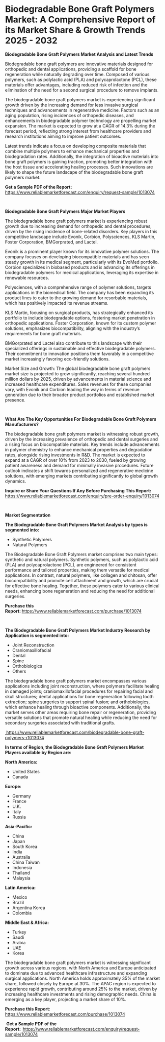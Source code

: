 <p><h1>Biodegradable Bone Graft Polymers Market: A Comprehensive Report of its Market Share & Growth Trends 2025 - 2032</h1></p><p><strong>Biodegradable Bone Graft Polymers Market Analysis and Latest Trends</strong></p>
<p><p>Biodegradable bone graft polymers are innovative materials designed for orthopedic and dental applications, providing a scaffold for bone regeneration while naturally degrading over time. Composed of various polymers, such as polylactic acid (PLA) and polycaprolactone (PCL), these materials offer advantages, including reduced risk of infection and the elimination of the need for a second surgical procedure to remove implants.</p><p>The biodegradable bone graft polymers market is experiencing significant growth driven by the increasing demand for less invasive surgical techniques and advancements in regenerative medicine. Factors such as an aging population, rising incidences of orthopedic diseases, and enhancements in biodegradable polymer technology are propelling market expansion. The market is expected to grow at a CAGR of 14.3% during the forecast period, reflecting strong interest from healthcare providers and research institutions aiming to improve patient outcomes.</p><p>Latest trends indicate a focus on developing composite materials that combine multiple polymers to enhance mechanical properties and biodegradation rates. Additionally, the integration of bioactive materials into bone graft polymers is gaining traction, promoting better integration with the host tissue and accelerating healing processes. Such innovations are likely to shape the future landscape of the biodegradable bone graft polymers market.</p></p>
<p><strong>Get a Sample PDF of the Report:&nbsp;</strong> <a href="https://www.reliablemarketforecast.com/enquiry/request-sample/1013074?utm_campaign=3196&utm_medium=2&utm_source=Github&utm_content=ia&utm_term=16042025&utm_id=biodegradable-bone-graft-polymers">https://www.reliablemarketforecast.com/enquiry/request-sample/1013074</a></p>
<p>&nbsp;</p>
<p><strong>Biodegradable Bone Graft Polymers Major Market Players</strong></p>
<p><p>The biodegradable bone graft polymers market is experiencing robust growth due to increasing demand for orthopedic and dental procedures, driven by the rising incidence of bone-related disorders. Key players in this competitive landscape include Evonik, Corbion, Polysciences, KLS Martin, Foster Corporation, BMGorprated, and Lactel.</p><p>Evonik is a prominent player known for its innovative polymer solutions. The company focuses on developing biocompatible materials and has seen steady growth in its medical segment, particularly with its EvoMed portfolio. Corbion specializes in biobased products and is advancing its offerings in biodegradable polymers for medical applications, leveraging its expertise in renewable resources.</p><p>Polysciences, with a comprehensive range of polymer solutions, targets applications in the biomedical field. The company has been expanding its product lines to cater to the growing demand for resorbable materials, which has positively impacted its revenue streams.</p><p>KLS Martin, focusing on surgical products, has strategically enhanced its portfolio to include biodegradable options, fostering market penetration in orthopedic applications. Foster Corporation, known for its custom polymer solutions, emphasizes biocompatibility, aligning with the industry’s requirements for bone graft materials.</p><p>BMGorprated and Lactel also contribute to this landscape with their specialized offerings in sustainable and effective biodegradable polymers. Their commitment to innovation positions them favorably in a competitive market increasingly favoring eco-friendly solutions.</p><p>Market Size and Growth: The global biodegradable bone graft polymers market size is projected to grow significantly, reaching several hundred million dollars by 2025, driven by advancements in material science and increased healthcare expenditures. Sales revenues for these companies vary, with Evonik and Corbion leading the way in terms of revenue generation due to their broader product portfolios and established market presence.</p></p>
<p>&nbsp;</p>
<p><strong>What Are The Key Opportunities For Biodegradable Bone Graft Polymers Manufacturers?</strong></p>
<p><p>The biodegradable bone graft polymers market is witnessing robust growth, driven by the increasing prevalence of orthopedic and dental surgeries and a rising focus on biocompatible materials. Key trends include advancements in polymer chemistry to enhance mechanical properties and degradation rates, alongside rising investments in R&D. The market is expected to expand at a CAGR of over 10% from 2023 to 2030, fueled by growing patient awareness and demand for minimally invasive procedures. Future outlook indicates a shift towards personalized and regenerative medicine solutions, with emerging markets contributing significantly to global growth dynamics.</p></p>
<p><strong>Inquire or Share Your Questions If Any Before Purchasing This Report:</strong> <a href="https://www.reliablemarketforecast.com/enquiry/pre-order-enquiry/1013074?utm_campaign=3196&utm_medium=2&utm_source=Github&utm_content=ia&utm_term=16042025&utm_id=biodegradable-bone-graft-polymers">https://www.reliablemarketforecast.com/enquiry/pre-order-enquiry/1013074</a></p>
<p>&nbsp;</p>
<p><strong>Market Segmentation</strong></p>
<p><strong>The Biodegradable Bone Graft Polymers Market Analysis by types is segmented into:</strong></p>
<p><ul><li>Synthetic Polymers</li><li>Natural Polymers</li></ul></p>
<p><p>The Biodegradable Bone Graft Polymers market comprises two main types: synthetic and natural polymers. Synthetic polymers, such as polylactic acid (PLA) and polycaprolactone (PCL), are engineered for consistent performance and tailored properties, making them versatile for medical applications. In contrast, natural polymers, like collagen and chitosan, offer biocompatibility and promote cell attachment and growth, which are crucial for effective bone healing. Together, these polymers cater to various clinical needs, enhancing bone regeneration and reducing the need for additional surgeries.</p></p>
<p><strong>Purchase this Report:&nbsp;</strong><a href="https://www.reliablemarketforecast.com/purchase/1013074?utm_campaign=3196&utm_medium=2&utm_source=Github&utm_content=ia&utm_term=16042025&utm_id=biodegradable-bone-graft-polymers">https://www.reliablemarketforecast.com/purchase/1013074</a></p>
<p>&nbsp;</p>
<p><strong>The Biodegradable Bone Graft Polymers Market Industry Research by Application is segmented into:</strong></p>
<p><ul><li>Joint Reconstruction</li><li>Craniomaxillofacial</li><li>Dental</li><li>Spine</li><li>Orthobiologics</li><li>Others</li></ul></p>
<p><p>The biodegradable bone graft polymers market encompasses various applications including joint reconstruction, where polymers facilitate healing in damaged joints; craniomaxillofacial procedures for repairing facial and skull structures; dental applications for bone regeneration following tooth extraction; spine surgeries to support spinal fusion; and orthobiologics, which enhance healing through bioactive components. Additionally, the market serves other areas requiring bone repair or regeneration, providing versatile solutions that promote natural healing while reducing the need for secondary surgeries associated with traditional grafts.</p></p>
<p><a href="https://www.reliablemarketforecast.com/biodegradable-bone-graft-polymers-r1013074?utm_campaign=3196&utm_medium=2&utm_source=Github&utm_content=ia&utm_term=16042025&utm_id=biodegradable-bone-graft-polymers">&nbsp;https://www.reliablemarketforecast.com/biodegradable-bone-graft-polymers-r1013074</a></p>
<p><strong>In terms of Region, the Biodegradable Bone Graft Polymers Market Players available by Region are:</strong></p>
<p>
    <p> <strong> North America: </strong>
        <ul>
            <li>United States</li>
            <li>Canada</li>
        </ul>
        </p> 
    <p> <strong> Europe: </strong>
        <ul>
            <li>Germany</li>
            <li>France</li>
            <li>U.K.</li>
            <li>Italy</li>
            <li>Russia</li>
        </ul>
        </p> 
    <p> <strong> Asia-Pacific: </strong>
        <ul>
            <li>China</li>
            <li>Japan</li>
            <li>South Korea</li>
            <li>India</li>
            <li>Australia</li>
            <li>China Taiwan</li>
            <li>Indonesia</li>
            <li>Thailand</li>
            <li>Malaysia</li>
        </ul>
        </p> 
    <p> <strong> Latin America: </strong>
        <ul>
            <li>Mexico</li>
            <li>Brazil</li>
            <li>Argentina Korea</li>
            <li>Colombia</li>
        </ul>
        </p> 
    <p> <strong> Middle East & Africa: </strong>
        <ul>
            <li>Turkey</li>
            <li>Saudi</li>
            <li>Arabia</li>
            <li>UAE</li>
            <li>Korea</li>
        </ul>
    </p>
    </p>
<p><p>The biodegradable bone graft polymers market is witnessing significant growth across various regions, with North America and Europe anticipated to dominate due to advanced healthcare infrastructure and expanding surgical applications. North America holds approximately 35% of the market share, followed closely by Europe at 30%. The APAC region is expected to experience rapid growth, contributing around 25% to the market, driven by increasing healthcare investments and rising demographic needs. China is emerging as a key player, projecting a market share of 10%.</p></p>
<p><strong>Purchase this Report: </strong><a href="https://www.reliablemarketforecast.com/purchase/1013074?utm_campaign=3196&utm_medium=2&utm_source=Github&utm_content=ia&utm_term=16042025&utm_id=biodegradable-bone-graft-polymers">https://www.reliablemarketforecast.com/purchase/1013074</a></p>
<p>&nbsp;<strong>Get a Sample PDF of the Report:&nbsp;&nbsp;</strong><a href="https://www.reliablemarketforecast.com/enquiry/request-sample/1013074?utm_campaign=3196&utm_medium=2&utm_source=Github&utm_content=ia&utm_term=16042025&utm_id=biodegradable-bone-graft-polymers">https://www.reliablemarketforecast.com/enquiry/request-sample/1013074</a></p>
<p><strong></strong></p>
<p><p></p><p></p><p></p></p>
